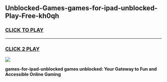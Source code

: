 
## Unblocked-Games-games-for-ipad-unblocked-Play-Free-kh0qh
<h3>
<a href="https://premium76.site?title=games-for-ipad-unblocked&ref=20A">CLICK TO PLAY</a></h3>
<hr>

<h3>
<a href="https://premium76.site?title=games-for-ipad-unblocked&ref=20A">CLICK 2 PLAY</a>
  
</h3>

<a href="https://premium76.site?title=games-for-ipad-unblocked&ref=20A"><img src="https://clearcache.store/games.png"></a>


**games-for-ipad-unblocked games unblocked: Your Gateway to Fun and Accessible Online Gaming**
